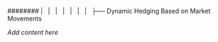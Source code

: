 ######## |   |   |   |   |   |   |   ├── Dynamic Hedging Based on Market Movements

*Add content here*